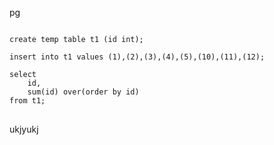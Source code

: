 pg

<pre>
<code>
create temp table t1 (id int);

insert into t1 values (1),(2),(3),(4),(5),(10),(11),(12);

select 
	id, 
	sum(id) over(order by id) 
from t1; 
</code>
</pre>

 ukjyukj

